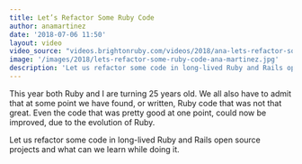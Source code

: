 ```yaml
---
title: Let’s Refactor Some Ruby Code
author: anamartinez
date: '2018-07-06 11:50'
layout: video
video_source: "videos.brightonruby.com/videos/2018/ana-lets-refactor-some-ruby-code.mp4"
image: '/images/2018/lets-refactor-some-ruby-code-ana-martinez.jpg'
description: 'Let us refactor some code in long-lived Ruby and Rails open source projects and what can we learn while doing it.'
---
```


This year both Ruby and I are turning 25 years old. We all also have to admit that at some point we have found, or written, Ruby code that was not that great. Even the code that was pretty good at one point, could now be improved, due to the evolution of Ruby.

Let us refactor some code in long-lived Ruby and Rails open source projects and what can we learn while doing it.
